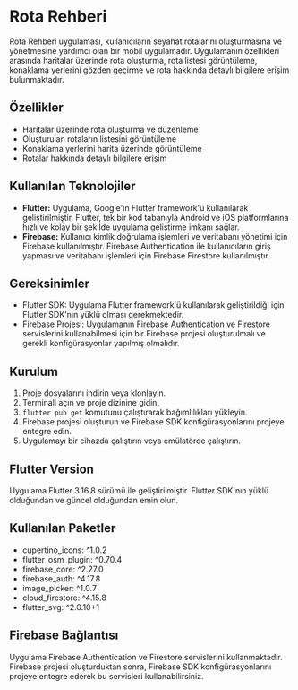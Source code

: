# Rota Rehberi

Rota Rehberi uygulaması, kullanıcıların seyahat rotalarını oluşturmasına ve yönetmesine yardımcı olan bir mobil uygulamadır. Uygulamanın özellikleri arasında haritalar üzerinde rota oluşturma, rota listesi görüntüleme, konaklama yerlerini gözden geçirme ve rota hakkında detaylı bilgilere erişim bulunmaktadır.

## Özellikler

- Haritalar üzerinde rota oluşturma ve düzenleme
- Oluşturulan rotaların listesini görüntüleme
- Konaklama yerlerini harita üzerinde görüntüleme
- Rotalar hakkında detaylı bilgilere erişim

## Kullanılan Teknolojiler

- **Flutter:** Uygulama, Google'ın Flutter framework'ü kullanılarak geliştirilmiştir. Flutter, tek bir kod tabanıyla Android ve iOS platformlarına hızlı ve kolay bir şekilde uygulama geliştirme imkanı sağlar.
- **Firebase:** Kullanıcı kimlik doğrulama işlemleri ve veritabanı yönetimi için Firebase kullanılmıştır. Firebase Authentication ile kullanıcıların giriş yapması ve veritabanı işlemleri için Firebase Firestore kullanılmıştır.

## Gereksinimler

- Flutter SDK: Uygulama Flutter framework'ü kullanılarak geliştirildiği için Flutter SDK'nın yüklü olması gerekmektedir.
- Firebase Projesi: Uygulamanın Firebase Authentication ve Firestore servislerini kullanabilmesi için bir Firebase projesi oluşturulmalı ve gerekli konfigürasyonlar yapılmış olmalıdır.

## Kurulum

1. Proje dosyalarını indirin veya klonlayın.
2. Terminali açın ve proje dizinine gidin.
3. `flutter pub get` komutunu çalıştırarak bağımlılıkları yükleyin.
4. Firebase projesi oluşturun ve Firebase SDK konfigürasyonlarını projeye entegre edin.
5. Uygulamayı bir cihazda çalıştırın veya emülatörde çalıştırın.

## Flutter Version

Uygulama Flutter 3.16.8 sürümü ile geliştirilmiştir. Flutter SDK'nın yüklü olduğundan ve güncel olduğundan emin olun.

## Kullanılan Paketler

- cupertino_icons: ^1.0.2
- flutter_osm_plugin: ^0.70.4
- firebase_core: ^2.27.0
- firebase_auth: ^4.17.8
- image_picker: ^1.0.7
- cloud_firestore: ^4.15.8
- flutter_svg: ^2.0.10+1

## Firebase Bağlantısı

Uygulama Firebase Authentication ve Firestore servislerini kullanmaktadır. Firebase projesi oluşturduktan sonra, Firebase SDK konfigürasyonlarını projeye entegre ederek bu servisleri kullanabilirsiniz.
